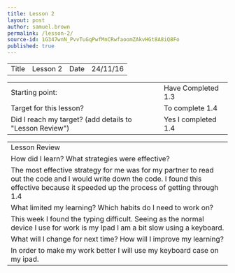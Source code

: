```yaml
---
title: Lesson 2
layout: post
author: samuel.brown
permalink: /lesson-2/
source-id: 1G347wnN_PvvTuGqPwfMnCRwfaoomZAkvHGt8A8iQ8Fo
published: true
---
```

<table>
  <tr>
    <td>Title</td>
    <td>Lesson 2</td>
    <td>Date</td>
    <td>24/11/16</td>
  </tr>
</table>


<table>
  <tr>
    <td>Starting point:</td>
    <td>Have Completed 1.3</td>
  </tr>
  <tr>
    <td>Target for this lesson?</td>
    <td>To complete 1.4</td>
  </tr>
  <tr>
    <td>Did I reach my target? 
(add details to "Lesson Review")</td>
    <td>Yes I completed 1.4</td>
  </tr>
</table>


<table>
  <tr>
    <td>Lesson Review</td>
  </tr>
  <tr>
    <td>How did I learn? What strategies were effective? </td>
  </tr>
  <tr>
    <td>                                     The most effective strategy for me was for my partner to read out the code and I would write down the code. I found this effective because it speeded up the process of getting through 1.4</td>
  </tr>
  <tr>
    <td>What limited my learning? Which habits do I need to work on? </td>
  </tr>
  <tr>
    <td>                                     This week I found the typing difficult. Seeing as the normal device I use for work is my Ipad I am a bit slow using a keyboard.</td>
  </tr>
  <tr>
    <td>What will I change for next time? How will I improve my learning?</td>
  </tr>
  <tr>
    <td>                                    In order to make my work better I will use my keyboard case on my ipad.</td>
  </tr>
</table>


